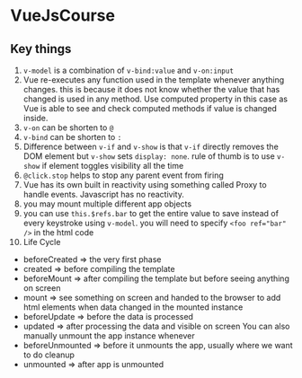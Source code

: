 # VueJsCourse
## Key things
1. `v-model` is a combination of `v-bind:value` and `v-on:input`
2. Vue re-executes any function used in the template whenever anything changes. this is because it does not know whether the value that has changed is used in any method. Use computed property in this case as Vue is able to see and check computed methods if value is changed inside.
3. `v-on` can be shorten to `@`
4. `v-bind` can be shorten to `:`
5. Difference between `v-if` and `v-show` is that `v-if` directly removes the DOM element but `v-show` sets `display: none`. rule of thumb is to use `v-show` if element toggles visibility all the time
6. `@click.stop` helps to stop any parent event from firing
7. Vue has its own built in reactivity using something called Proxy to handle events. Javascript has no reactivity.
8. you may mount multiple different app objects
9. you can use `this.$refs.bar` to get the entire value to save instead of every keystroke using `v-model`. you will need to specify `<foo ref="bar" />` in the html code
10. Life Cycle
- beforeCreated => the very first phase
- created => before compiling the template
- beforeMount => after compiling the template but before seeing anything on screen
- mount => see something on screen and handed to the browser to add html elements
when data changed in the mounted instance
- beforeUpdate => before the data is processed
- updated => after processing the data and visible on screen
You can also manually unmount the app instance whenever
- beforeUnmounted => before it unmounts the app, usually where we want to do cleanup
- unmounted => after app is unmounted
